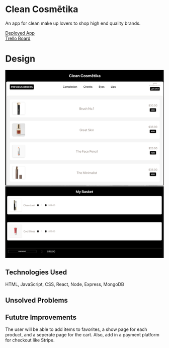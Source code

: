 # Clean Cosmētika 
An app for clean make up lovers to shop high end quality brands. <br />

[Deployed App](https://cleancosmetika.herokuapp.com/) <br />
[Trello Board](https://trello.com/b/T1BnWW3B/unit-3-project)

# Design
![](public/images/cleanapp.png)
![](public/images/cleanapp-cart.png)


## Technologies Used
HTML, JavaScript, CSS, React, Node, Express, MongoDB

## Unsolved Problems


## Fututre Improvements 
The user will be able to add items to favorites, a show page for each product, and a seperate page for the cart. Also, add in a payment platform for checkout like Stripe. 

